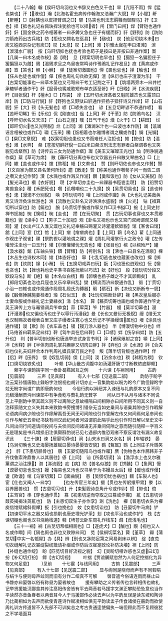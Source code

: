 <!-- { "loadSidebar": true } -->
　　【二十八翰】翰【侯旰切鸟羽也又书辞又白色又干也】旱【亢阳不雨】悍【猛也桀也】汗【液也】瀚【北海名霍去病传作翰海又浩瀚广大貎】垾【小隄】鼾【鼾睡】□【射韝也以皮捍臂谓之□】駻【马突也刑法志羁鞿而御駻马】扞【卫也】捍【抵也礼记右佩玦捍注犹拾也可以捍者】闬【里门曰闬】焊【臂铠也通作釬】釬【固金铁之药令相著者一曰矛鐏又急也庄子有缓而釬】豻【野狗】防【防防刀箭疮药出古兵格】防【拒也又闗名在巫县】矸【磓也】　炭【他旦切烧木未曰炭又姓西京杂记有炭□】叹【太息】叹【上同】滩【尔雅太嵗在申曰涒滩】　湠【湠漫水广貎】　按【乌旰切抑也抚也考验也荀子是按曰是非按曰非通作案】案【几属一曰木名或作桉】晏【晩】　旦【得案切明也早也】狚【獦狚一名猵狚庄子猨猵狚以为雌】鴠【渴鴠求旦之鸟昼夜常鸣诗作鳱鴠礼记作曷旦】疸【黄病或作瘅】笪【笞也】觛【小觯】　弹【徒案切激圜也】惮【畏也忌也】掸【触也】但【任从也徒也或作儃】僤【疾也周礼句兵欲无僤】澶【纵衍也庄子澶漫为乐】　干【古案切能事也一曰草木茎也又弓弩曰干考工记荆之干】【筑墙两旁木一曰井栏承辘轳者通作干】骭【胫骨也寗戚歌短布单衣适至骭】旰【日晚】涆【水流疾貎】盰【目张貎】杆【檀木】□【布袋】　岸【五旰切水涯髙者又魁防雄杰也又露顶曰岸】防【□防马行貎】豻【野狗也又野狱曰豻通作犴扬子狴犴诗又作岸】矸【山石貎】犴【大】顸【头无髪也】喭【□喭失言也】　谚【五旦切畔谚不恭通作喭】　看【苦旰切睎】衎【乐也】侃【刚直也】偘【上同】靬【干革】防【防鴠鸟名】　汉【呼旰切水名又天汉】厂【山石之崖】暵【日气干也】熯【火干】□【耕田】　烂【郎旰切火也又光明貎】烂【上同】澜【潘澜米汁也一曰波也本作防】谰【诋谰诬言相被也或作□】瓓【玉采】糷【饭相着也尔雅博者谓之糷或作】镧【光镧】□【粲□文章貎】　难【奴案切阻也患也又书而难任人注拒也】摊【按也】防【温也】滩【水奔】　粲【苍按切鲜好貎一曰白米曰粲汉刑法志有罪者白粲谓舂也又笑貎见齿粲然】防【诗传云三女为防通作粲】璨【美玉又璀璨王光也】灿【明净貎通作粲】薒【草可为席】　散【蘓旰切分离也布也又饮器五升曰散又琴曲名】□【上同】繖【盖也或作伞】馓【熬稻】帴【文帬也】　赞【则旰切佐也参也又作賛】酂【文百家为酂又县名萧何所封】趱【散走】赞【称美也通作囋荀子问一而告二谓之囋又史记作赞】灒【水溅也或作溅又作湔】饡【羮和饭也】防【女从又美貎】防【髪光泽也】襸【衣好貎】　瓒【才旱切亦圭也一曰祼器书秬鬯圭瓒】　防【徂赞切禽兽食余】穳【禾肥死也】囋【讥囋嘲也二十九换】换【吴贯切易也】逭【逃也转也】漶【漫漶不分别貎】　唤【呼玩切呼】嚾【上同或作讙】奂【大也礼记美哉奂焉又诗泮奂注优游也】涣【流散也又卦名又诗涣涣水盛貎】焕【火光】　钻【祖算切所以穿也】防【鋋也】　腕【乌贯切手腕或作掔又作□汉书搤□】捥【上同史封禅书扼捥】惋【懊叹】琬【圭也】　攒【在玩切聚】　贯【古玩切事也穿也又本贯郷籍也】盥【澡手】□【男子二十加冠】观【卦名又视也示也又宫门双阙谓观又楼观】灌【水出卢江入淮又溉也又礼记奉觞曰赐灌又诗灌灌欵欵貎】馆【客舍曰馆】舘【上同】悹【忧】悺【上同】痯【痯痯病也】【上同】鹳【鸟名】雚【上同通作观庄子观雀】祼【祭酌鬯以灌地谓之祼】爟【周礼司爟掌行火之政令】瓘【左传瓘斚注圭也一曰玉升】懽【尔雅懽懽忧无告也】矔【张目也】棺【以棺殓尸】罐【汲水器】錧【车轴头铁】鏆【臂镮】防【袴别名】涫【沸也一曰县名在酒泉】棵【木丛生也诗权木同】婠【体态好也】　窜【七乱切逃也放也蔵匿也改也】撺【掷也】防【炊防】镩【小矟】　玩【五换切戏弄曰玩】翫【习也狃也逰观也】忨【懊也贪也】抏【挫也耗也史平凖书百姓抏敝以巧法】妧【好也】　段【徒玩切分段又欵段马名】断【絶】椴【木名似白杨】毈【卵壊也扬子雌之不才其卵毈矣】　乱【郎段切紊也治也兵冦也又乐卒章曰乱】灓【横流而济曰灓通作乱】　锻【丁贯切小治一曰椎也或作煅通作段周礼段氏为鏄器】碫【砺石】断【决也又断断专一貎】腶【腶脩捶脯施姜桂者】瑖【石似玉】　彖【吐玩切易断卦辞】褖【黑衣皇后服亦士妻命服或作縁礼记士妻縁衣】湪【水名】　算【蘓贯切筹也画也或作筭通作笇史吴王濞传上方与鼂错调兵笇单食】蒜【荤菜】笇【竹器】　幔【莫半切幕也】漫【汗漫渺也又徧也汚也庄子以辱行汚漫我】曼【长也又曼衍无极貎】缦【缯无文也汉制赐衣者缦表白里又庄子缦者注寛心也又乐记不学操缦谓属也】墁【涂具也通作镘】谩【欺】防【衣车盖也】镘【镘刀涂人器也】　半【博漫切物中分也】绊【马络首曰羁系足曰绊】靽【驾牛具在后曰靽】□【□喭】姅【伤孕曰姅】防【五升也】　判【普半切剖也断也唐选举志试身言书判】泮【诸侯飨射之宫】頖【上同】冸【氷释】胖【半体肉周礼掌共膴胖又切肉曰胖】拌【弃也】沜【水涯】牉【合夫妇也仪礼夫妇牉合本作判周礼媒氏掌万民之判】　叛【薄半切背叛也通作畔】伴【侣】畔【田界】　愞【奴乱切弱】偄【上同】渜【浴余水也】稬【秫稻为稬】　钦【口焕切烧铁炙也】
　　叶赖【华山畿古词腹中如汤灌肝肠寸寸断教侬底聊赖】
　　赖字与谏韵揣字同一泰卦曷黠回互之例
　　十六谏【与裥同用】
　　古韵【见震部】
　　三声【见真部】
　　有入十七部【见送震二部】
　　韵防于盼字注云案孙愐唐韵止録盼字注恨视也胡计切亦止一音集韵始以盼为盻今广韵但録盻字竝无盼字尚谓广韵即唐韵何也
　　今俗行韵以裥纽并入谏纽与礼韵原本又复不同元稹漫酬贾沔州谏部中有争食籺与藖礼韵无藖字
　　间从日不从月与诸本不同说见上平删韵中至其疏义则不过离隙之意故相隔曰间相隙亦曰间所用不同其义则一自注释家随文立义失其本来致韵书旁捜博引错杂无当如史乗间与语乗其隙也引作暇解论语病间病少隙也引作瘳解禹吾无间无可间隙也引作訾解左传又何间焉何足参间也引作与解史五帝纪书缺有间汉武纪间者河溢谓前此隔乎此也引作时日解以至史文中凡间出间行间道请间投间与夫侦间反间诸语无非乗间伺隙之意而随引随释一字百义无是理矣是书凡增损旧注俱颇斟酌说已见七遇部内惟恐观者不察反谓注有漏义故复识此
　　【三十諌】谏【居晏切诤也】涧【山夹水曰涧又水名】锏【车轴铁】　晏【乌涧切晩也又史海晏扬雄赋曰晏诗晏晏皆安貌】鷃【鴽属】鴳【上同庄子斥鴳笑之】　骭【下患切胫骨也】　鴈【玉晏切随阳鸟也或作雁】赝【伪物也本作鴈韩非子齐伐鲁索谗鼎鲁人以其鴈往】偐【上同】　讪【所晏切谤】汕【渔浮水上也又尔雅罺谓之汕注撩】潸【涕流貎】疝【病】防【兽名似狼】防【饼麯】□【鱼网】慢【谟晏切怠也忽也】嫚【侮易也又汚也汉书单于为书嫚吕太后】缦【缓也或作僈】谩【欺谩】绾【乌宦切繋】□【面曲貎】　患【吴惯切忧也祸也】轘【车裂人也】宦【仕也又阉人一曰学】
　　【也左传宦三年矣】擐【贯也左传躬擐甲胄】豢【以谷养圈兽也】　惯【古患切习也】廾【束髪貎诗总角廾兮或作丱】掼【带也】倌【主驾官】串【穿也通作贯】　篡【初患切逆而夺取之曰篡或作攥】　薍【五患切诗葭菼揭揭注菼薍也】　防【主患切双生子亦作孪】涮【洗也】　襻【普患切衣系为襻庾信馆赋裙斜假襻】扳【引也挽也】　奻【女患切讼也】　防【丑晏切牛马病】铲【初谏切平水之器又韬也损削也唐史埋光铲采】刬【攻也平治也或作铲】　栈【古谏切棚也阁也汉书烧絶栈道】輚【埤苍云卧车周礼作栈车】虥【虎浅毛也】
　　【三十一裥】裥【古苋切帬幅相厠也】□【逐虎犬】□【醎也】覸【视也又人名或作瞷】间【隔也厠也非也又致隙曰间】　苋【侯裥切菜名】藖【堇草】　瓣【蒲苋切中实一名瓠犀】办【具】辨【别也又牀防足第之间易剥床以辨】　绽【直苋切衣缝解礼记衣裳绽裂纫箴请补缀或作防后汉崔寔政论补防决壊】袒【上同】防【补缝也通作绽】　盼【匹苋切目好流视之貎】　幻【吴盼切相诈惑也又虚曰幻】　扮【补幻切打扮】　鳏【古幻切视】
　　叶揣【贾谊鵩赋忽然为人何足控揣化为异物又何足患】
　　见前
　　十七霰【与线同用】
　　古韵【见震部】
　　三声【见真部】
　　有入十七部【见送震二部】
　　显与绚同是晓母而声有不同若睊与绢卞与便则母声竝同而旧有分作二纽真不可解
　　晵音遣今俗语连雨而昼止曰书晵亦曰晏晵以俗有称昼为晏者故也
　　援有攀助之义传者传也言转相传也故礼记举贤援能汉郦食其传注髙阳传舍皆有平去两音若马援字文渊正攀助恐坠意也当作平读然亦音鱼眷者以两音耳今人于马援邮传必读去声以为平韵反误是读东坡和陶诗乃比蔺相如为去声而欲使青莲诗作赋凌相如俱无平韵读孟子传食诸侯在霰韵而欲使周礼训方传道皆不入先部不可训矣总之考古贵通逹使偏执一端但顾此而不复顾彼犹之不学墙面耳

